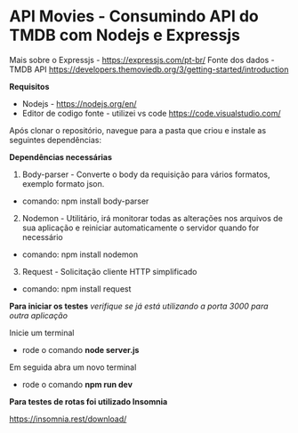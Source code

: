 # API Movies - Consumindo API do TMDB com Nodejs e Expressjs

Mais sobre o Expressjs - https://expressjs.com/pt-br/
Fonte dos dados - TMDB API https://developers.themoviedb.org/3/getting-started/introduction

**Requisitos**

- Nodejs - https://nodejs.org/en/
- Editor de codigo fonte - utilizei vs code https://code.visualstudio.com/ 

Após clonar o repositório, navegue para a pasta que criou e instale as seguintes dependências:

**Dependências necessárias**

1. Body-parser - Converte o body da requisição para vários formatos, exemplo formato json.
* comando: npm install body-parser

2. Nodemon - Utilitário, irá monitorar todas as alterações nos arquivos de sua aplicação e reiniciar automaticamente o servidor quando for necessário
* comando: npm install nodemon

3. Request - Solicitação cliente HTTP simplificado
* comando:  npm install request

**Para iniciar os testes**
*verifique se já está utilizando a porta 3000 para outra aplicação*

Inicie um terminal 
* rode o comando **node server.js** 

Em seguida abra um novo terminal

* rode o comando **npm run dev**

**Para testes de rotas foi utilizado Insomnia**

https://insomnia.rest/download/
